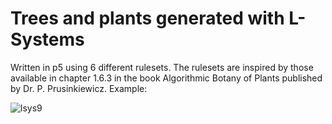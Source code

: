 # Trees and plants generated with L-Systems

Written in p5 using 6 different rulesets. The rulesets are inspired by those available in chapter 1.6.3 in the book Algorithmic Botany of Plants published by Dr. P. Prusinkiewicz. Example:

![lsys9](https://user-images.githubusercontent.com/54947763/142816438-c296e0f4-f478-4c46-9474-f6419ea507c1.png)

